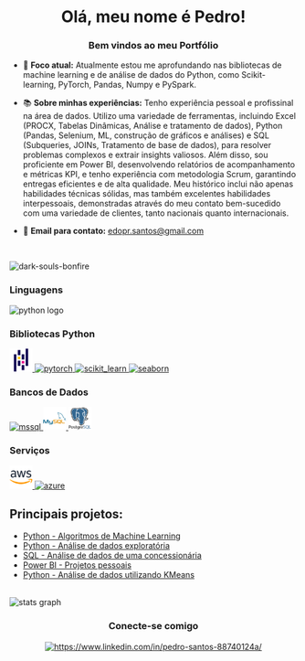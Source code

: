 
<h1 align="center">Olá, meu nome é Pedro!</h1>
<h3 align="center">Bem vindos ao meu Portfólio</h3>

- 🔭 **Foco atual:** Atualmente estou me aprofundando nas bibliotecas de machine learning e de análise de dados do Python, como Scikit-learning, PyTorch, Pandas, Numpy e PySpark.

- 📚 **Sobre minhas experiências:** Tenho experiência pessoal e profissinal na área de dados. Utilizo uma variedade de ferramentas, incluindo Excel (PROCX, Tabelas Dinâmicas, Análise e tratamento de dados), Python (Pandas, Selenium, ML, construção de gráficos e análises) e SQL (Subqueries, JOINs, Tratamento de base de dados), para resolver problemas complexos e extrair insights valiosos. Além disso, sou proficiente em Power BI, desenvolvendo relatórios de acompanhamento e métricas KPI, e tenho experiência com metodologia Scrum, garantindo entregas eficientes e de alta qualidade. Meu histórico inclui não apenas habilidades técnicas sólidas, mas também excelentes habilidades interpessoais, demonstradas através do meu contato bem-sucedido com uma variedade de clientes, tanto nacionais quanto internacionais.

-  📝 **Email para contato:** edopr.santos@gmail.com
<br>
  
![dark-souls-bonfire](https://github.com/PedroDSantos04/PedroDSantos04/assets/111816058/d1daedf2-ff3e-4cfb-8c39-ed78fe69769c)


<h3>Linguagens</h3>
<div align="left">
  <img src="https://cdn.jsdelivr.net/gh/devicons/devicon/icons/python/python-original.svg" height="40" alt="python logo"  />
</div>

<h3>Bibliotecas Python</h3>
<p align="left"> <a href="https://pandas.pydata.org/" target="_blank" rel="noreferrer"> <img src="https://raw.githubusercontent.com/devicons/devicon/2ae2a900d2f041da66e950e4d48052658d850630/icons/pandas/pandas-original.svg" alt="pandas" width="40" height="40"/> </a> <a href="https://pytorch.org/" target="_blank" rel="noreferrer"> <img src="https://www.vectorlogo.zone/logos/pytorch/pytorch-icon.svg" alt="pytorch" width="40" height="40"/> </a> <a href="https://scikit-learn.org/" target="_blank" rel="noreferrer"> <img src="https://upload.wikimedia.org/wikipedia/commons/0/05/Scikit_learn_logo_small.svg" alt="scikit_learn" width="40" height="40"/> </a> <a href="https://seaborn.pydata.org/" target="_blank" rel="noreferrer"> <img src="https://seaborn.pydata.org/_images/logo-mark-lightbg.svg" alt="seaborn" width="40" height="40"/> </a> </p>

<h3>Bancos de Dados</h3>
<p> <a href="https://www.microsoft.com/en-us/sql-server" target="_blank" rel="noreferrer"> <img src="https://www.svgrepo.com/show/303229/microsoft-sql-server-logo.svg" alt="mssql" width="40" height="40"/> </a> <a href="https://www.mysql.com/" target="_blank" rel="noreferrer"> <img src="https://raw.githubusercontent.com/devicons/devicon/master/icons/mysql/mysql-original-wordmark.svg" alt="mysql" width="40" height="40"/> </a> <a href="https://www.postgresql.org" target="_blank" rel="noreferrer"> <img src="https://raw.githubusercontent.com/devicons/devicon/master/icons/postgresql/postgresql-original-wordmark.svg" alt="postgresql" width="40" height="40"/> </a> </p>

<h3>Serviços</h3>
<p align="left"> <a href="https://aws.amazon.com" target="_blank" rel="noreferrer"> <img src="https://raw.githubusercontent.com/devicons/devicon/master/icons/amazonwebservices/amazonwebservices-original-wordmark.svg" alt="aws" width="40" height="40"/> </a> <a href="https://azure.microsoft.com/en-in/" target="_blank" rel="noreferrer"> <img src="https://www.vectorlogo.zone/logos/microsoft_azure/microsoft_azure-icon.svg" alt="azure" width="40" height="40"/> </a> </p>

## Principais projetos:
- [Python - Algoritmos de Machine Learning](https://github.com/PedroDSantos04/analise_credito)
- [Python - Análise de dados exploratória](https://github.com/PedroDSantos04/AnaliseIBM/tree/main)
- [SQL - Análise de dados de uma concessionária](https://github.com/PedroDSantos04/Curso_SQL)
- [Power BI - Projetos pessoais](https://github.com/PedroDSantos04/power_bi)
- [Python - Análise de dados utilizando KMeans](https://github.com/PedroDSantos04/AnaliseClusters)

<br>
<div align="left">
  <img src="https://github-readme-stats.vercel.app/api?username=PedroDSantos04&hide_title=false&hide_rank=false&show_icons=true&include_all_commits=true&count_private=true&disable_animations=false&theme=dracula&locale=en&hide_border=false&order=1" height="150" alt="stats graph"  />
</div>

<h3 align="center">Conecte-se comigo</h3>
<p align="center">
<a href="https://linkedin.com/in/https://www.linkedin.com/in/pedro-santos-88740124a/" target="blank"><img align="center" src="https://raw.githubusercontent.com/rahuldkjain/github-profile-readme-generator/master/src/images/icons/Social/linked-in-alt.svg" alt="https://www.linkedin.com/in/pedro-santos-88740124a/" height="30" width="40" /></a>
</p>
